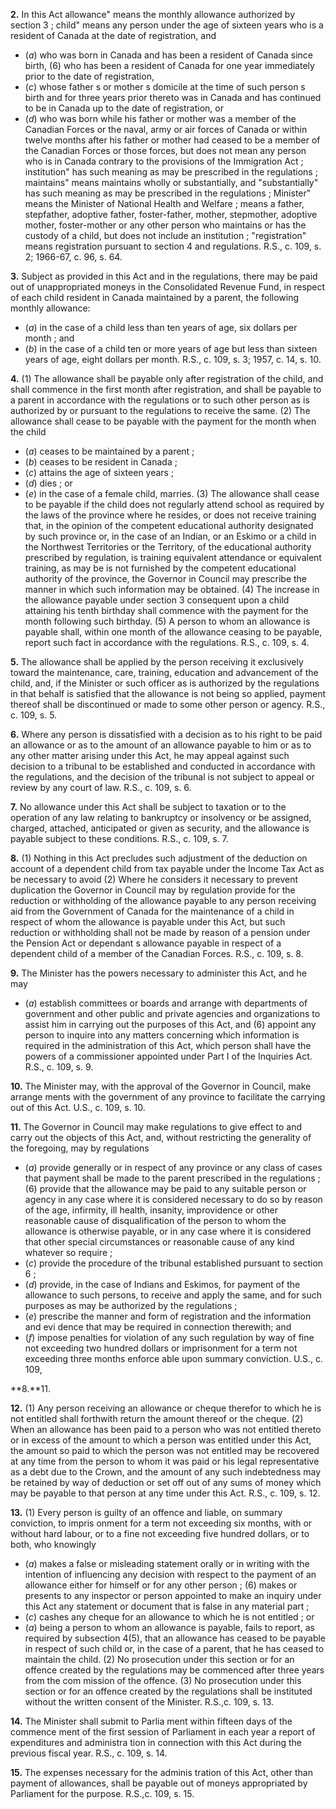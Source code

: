 
**2.** In this Act
allowance" means the monthly allowance
authorized by section 3 ;
child" means any person under the age of
sixteen years who is a resident of Canada
at the date of registration, and
  * (_a_) who was born in Canada and has been
a resident of Canada since birth,
(6) who has been a resident of Canada for
one year immediately prior to the date of
registration,
  * (_c_) whose father s or mother s domicile at
the time of such person s birth and for three
years prior thereto was in Canada and has
continued to be in Canada up to the date
of registration, or
  * (_d_) who was born while his father or mother
was a member of the Canadian Forces or
the naval, army or air forces of Canada or
within twelve months after his father or
mother had ceased to be a member of the
Canadian Forces or those forces,
but does not mean any person who is in
Canada contrary to the provisions of the
Immigration Act ;
institution" has such meaning as may be
prescribed in the regulations ;
maintains" means maintains wholly or
substantially, and "substantially" has such
meaning as may be prescribed in the
regulations ;
Minister" means the Minister of National
Health and Welfare ;
means a father, stepfather, adoptive
father, foster-father, mother, stepmother,
adoptive mother, foster-mother or any other
person who maintains or has the custody of
a child, but does not include an institution ;
"registration" means registration pursuant to
section 4 and regulations. R.S., c. 109, s. 2;
1966-67, c. 96, s. 64.

**3.** Subject as provided in this Act and in
the regulations, there may be paid out of
unappropriated moneys in the Consolidated
Revenue Fund, in respect of each child
resident in Canada maintained by a parent,
the following monthly allowance:
  * (_a_) in the case of a child less than ten years
of age, six dollars per month ; and
  * (_b_) in the case of a child ten or more years
of age but less than sixteen years of age,
eight dollars per month. R.S., c. 109, s. 3;
1957, c. 14, s. 10.

**4.** (1) The allowance shall be payable only
after registration of the child, and shall
commence in the first month after registration,
and shall be payable to a parent in accordance
with the regulations or to such other person
as is authorized by or pursuant to the
regulations to receive the same.
(2) The allowance shall cease to be payable
with the payment for the month when the
child
  * (_a_) ceases to be maintained by a parent ;
  * (_b_) ceases to be resident in Canada ;
  * (_c_) attains the age of sixteen years ;
  * (_d_) dies ; or
  * (_e_) in the case of a female child, marries.
(3) The allowance shall cease to be payable
if the child does not regularly attend school
as required by the laws of the province where
he resides, or does not receive training that,
in the opinion of the competent educational
authority designated by such province or, in
the case of an Indian, or an Eskimo or a child
in the Northwest Territories or the
Territory, of the educational authority
prescribed by regulation, is training equivalent
attendance or equivalent training, as may be
is not furnished by the competent
educational authority of the province, the
Governor in Council may prescribe the manner
in which such information may be obtained.
(4) The increase in the allowance payable
under section 3 consequent upon a child
attaining his tenth birthday shall commence
with the payment for the month following
such birthday.
(5) A person to whom an allowance is
payable shall, within one month of the
allowance ceasing to be payable, report such
fact in accordance with the regulations. R.S.,
c. 109, s. 4.

**5.** The allowance shall be applied by the
person receiving it exclusively toward the
maintenance, care, training, education and
advancement of the child, and, if the Minister
or such officer as is authorized by the
regulations in that behalf is satisfied that the
allowance is not being so applied, payment
thereof shall be discontinued or made to some
other person or agency. R.S., c. 109, s. 5.

**6.** Where any person is dissatisfied with a
decision as to his right to be paid an allowance
or as to the amount of an allowance payable
to him or as to any other matter arising under
this Act, he may appeal against such decision
to a tribunal to be established and conducted
in accordance with the regulations, and the
decision of the tribunal is not subject to
appeal or review by any court of law. R.S., c.
109, s. 6.

**7.** No allowance under this Act shall be
subject to taxation or to the operation of any
law relating to bankruptcy or insolvency or
be assigned, charged, attached, anticipated or
given as security, and the allowance is payable
subject to these conditions. R.S., c. 109, s. 7.

**8.** (1) Nothing in this Act precludes such
adjustment of the deduction on account of a
dependent child from tax payable under the
Income Tax Act as be necessary to avoid
(2) Where he considers it necessary to
prevent duplication the Governor in Council
may by regulation provide for the reduction
or withholding of the allowance payable to
any person receiving aid from the Government
of Canada for the maintenance of a child in
respect of whom the allowance is payable
under this Act, but such reduction or
withholding shall not be made by reason of a
pension under the Pension Act or dependant s
allowance payable in respect of a dependent
child of a member of the Canadian Forces.
R.S., c. 109, s. 8.

**9.** The Minister has the powers necessary
to administer this Act, and he may
  * (_a_) establish committees or boards and
arrange with departments of government
and other public and private agencies and
organizations to assist him in carrying out
the purposes of this Act, and
(6) appoint any person to inquire into any
matters concerning which information is
required in the administration of this Act,
which person shall have the powers of a
commissioner appointed under Part I of the
Inquiries Act. R.S., c. 109, s. 9.

**10.** The Minister may, with the approval
of the Governor in Council, make arrange
ments with the government of any province
to facilitate the carrying out of this Act. U.S.,
c. 109, s. 10.

**11.** The Governor in Council may make
regulations to give effect to and carry out the
objects of this Act, and, without restricting
the generality of the foregoing, may by
regulations
  * (_a_) provide generally or in respect of any
province or any class of cases that payment
shall be made to the parent prescribed in
the regulations ;
(6) provide that the allowance may be paid
to any suitable person or agency in any
case where it is considered necessary to do
so by reason of the age, infirmity, ill health,
insanity, improvidence or other reasonable
cause of disqualification of the person to
whom the allowance is otherwise payable,
or in any case where it is considered that
other special circumstances or reasonable
cause of any kind whatever so require ;
  * (_c_) provide the procedure of the tribunal
established pursuant to section 6 ;
  * (_d_) provide, in the case of Indians and
Eskimos, for payment of the allowance to
such persons, to receive and apply the same,
and for such purposes as may be authorized
by the regulations ;
  * (_e_) prescribe the manner and form of
registration and the information and evi
dence that may be required in connection
therewith; and
  * (_f_) impose penalties for violation of any
such regulation by way of fine not exceeding
two hundred dollars or imprisonment for a
term not exceeding three months enforce
able upon summary conviction. U.S., c. 109,

**8.**11.

**12.** (1) Any person receiving an allowance
or cheque therefor to which he is not entitled
shall forthwith return the amount thereof or
the cheque.
(2) When an allowance has been paid to a
person who was not entitled thereto or in
excess of the amount to which a person was
entitled under this Act, the amount so paid
to which the person was not entitled may be
recovered at any time from the person to
whom it was paid or his legal representative
as a debt due to the Crown, and the amount
of any such indebtedness may be retained by
way of deduction or set off out of any sums
of money which may be payable to that
person at any time under this Act. R.S., c.
109, s. 12.

**13.** (1) Every person is guilty of an offence
and liable, on summary conviction, to impris
onment for a term not exceeding six months,
with or without hard labour, or to a fine not
exceeding five hundred dollars, or to both,
who knowingly
  * (_a_) makes a false or misleading statement
orally or in writing with the intention of
influencing any decision with respect to the
payment of an allowance either for himself
or for any other person ;
(6) makes or presents to any inspector or
person appointed to make an inquiry under
this Act any statement or document that is
false in any material part ;
  * (_c_) cashes any cheque for an allowance to
which he is not entitled ; or
  * (_a_) being a person to whom an allowance is
payable, fails to report, as required by
subsection 4(5), that an allowance has ceased
to be payable in respect of such child or, in
the case of a parent, that he has ceased to
maintain the child.
(2) No prosecution under this section or for
an offence created by the regulations may be
commenced after three years from the com
mission of the offence.
(3) No prosecution under this section or for
an offence created by the regulations shall be
instituted without the written consent of the
Minister. R.S.,c. 109, s. 13.

**14.** The Minister shall submit to Parlia
ment within fifteen days of the commence
ment of the first session of Parliament in each
year a report of expenditures and administra
tion in connection with this Act during the
previous fiscal year. R.S., c. 109, s. 14.

**15.** The expenses necessary for the adminis
tration of this Act, other than payment of
allowances, shall be payable out of moneys
appropriated by Parliament for the purpose.
R.S.,c. 109, s. 15.
